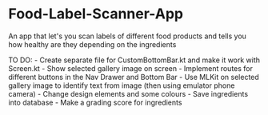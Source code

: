 # Food-Label-Scanner-App
An app that let's you scan labels of different food products and tells you how healthy are they depending on the ingredients

TO DO: 
       - Create separate file for CustomBottomBar.kt and make it work with Screen.kt 
       - Show selected gallery image on screen 
       - Implement routes for different buttons in the Nav Drawer and Bottom Bar
       - Use MLKit on selected gallery image to identify text from image (then using emulator phone camera)
       - Change design elements and some colours
       - Save ingredients into database
       - Make a grading score for ingredients
       
